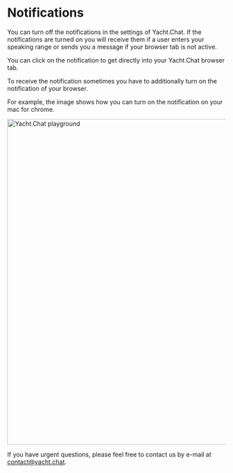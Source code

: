 

# Notifications

You can turn off the notifications in the settings of Yacht.Chat.
If the notifications are turned on you will receive them if a user enters your speaking range or sends you a message if your browser tab is not active.

You can click on the notification to get directly into your Yacht.Chat browser tab.

To receive the notification sometimes you have to additionally turn on the notification of your browser.

For example, the image shows how you can turn on the notification on your mac for chrome.

<img alt="Yacht.Chat playground" src="/img/docs/NotificationSettings.png" width="750"/>

If you have urgent questions, please feel free to contact us by e-mail at [contact@yacht.chat](mailto:contact@yacht.chat).